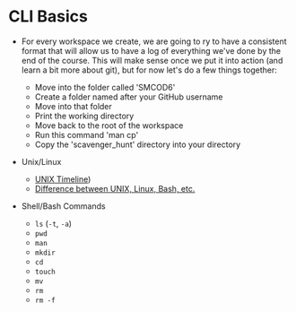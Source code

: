 # CLI Basics

* For every workspace we create, we are going to ry to have a consistent format that will allow us to have a log of everything we've done by the end of the course. This will make sense once we put it into action (and learn a bit more about git), but for now let's do a few things together:

  * Move into the folder called 'SMCOD6'
  * Create a folder named after your GitHub username
  * Move into that folder
  * Print the working directory
  * Move back to the root of the workspace
  * Run this command 'man cp'
  * Copy the 'scavenger_hunt' directory into your directory

* Unix/Linux
  * [UNIX Timeline](https://upload.wikimedia.org/wikipedia/commons/c/cd/Unix_timeline.en.svg))
  * [Difference between UNIX, Linux, Bash, etc.](https://www.quora.com/What-is-the-difference-between-UNIX-Linux-Bash-Zsh-shell-programming-and-shell-scripting-What-is-meant-by-the-word-shell)

* Shell/Bash Commands
  * `ls` (`-t`, `-a`)
  * `pwd`
  * `man`
  * `mkdir`
  * `cd`
  * `touch`
  * `mv`
  * `rm`
  * `rm -f`
